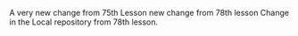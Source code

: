 A very new change from 75th Lesson
new change from 78th lesson
Change in the Local repository from 78th lesson.